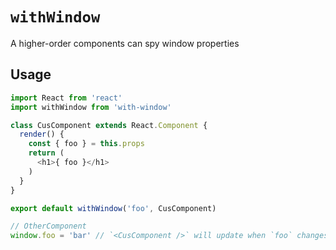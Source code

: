 # `withWindow`

A higher-order components can spy window properties

## Usage

```js
import React from 'react'
import withWindow from 'with-window'

class CusComponent extends React.Component {
  render() {
    const { foo } = this.props
    return (
      <h1>{ foo }</h1>
    )
  }
}

export default withWindow('foo', CusComponent)

// OtherComponent
window.foo = 'bar' // `<CusComponent />` will update when `foo` changes
```
